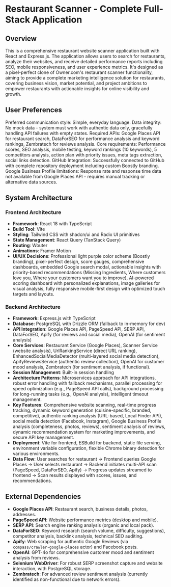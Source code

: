 # Restaurant Scanner - Complete Full-Stack Application

## Overview

This is a comprehensive restaurant website scanner application built with React and Express.js. The application allows users to search for restaurants, analyze their websites, and receive detailed performance reports including SEO, mobile responsiveness, and user experience metrics. It's designed as a pixel-perfect clone of Owner.com's restaurant scanner functionality, aiming to provide a complete marketing intelligence solution for restaurants, covering business vision, market potential, and project ambitions to empower restaurants with actionable insights for online visibility and growth.

## User Preferences

Preferred communication style: Simple, everyday language.
Data integrity: No mock data - system must work with authentic data only, gracefully handling API failures with empty states.
Required APIs: Google Places API for restaurant search, DataForSEO for performance analysis and keyword rankings, Zembratech for reviews analysis.
Core requirements: Performance scores, SEO analysis, mobile testing, keyword rankings (10 keywords), 5 competitors analysis, action plan with priority issues, meta tags extraction, social links detection.
GitHub Integration: Successfully connected to GitHub with complete repository deployment including custom Boostly branding.
Google Business Profile limitations: Response rate and response time data not available from Google Places API - requires manual tracking or alternative data sources.

## System Architecture

### Frontend Architecture
- **Framework**: React 18 with TypeScript
- **Build Tool**: Vite
- **Styling**: Tailwind CSS with shadcn/ui and Radix UI primitives
- **State Management**: React Query (TanStack Query)
- **Routing**: Wouter
- **Animations**: Framer Motion
- **UI/UX Decisions**: Professional light purple color scheme (Boostly branding), pixel-perfect design, score gauges, comprehensive dashboards, embedded Google search modal, actionable insights with priority-based recommendations (Missing Ingredients, Where customers love you, Where your customers want you to improve), AI-powered scoring dashboard with personalized explanations, image galleries for visual analysis, fully responsive mobile-first design with optimized touch targets and layouts.

### Backend Architecture
- **Framework**: Express.js with TypeScript
- **Database**: PostgreSQL with Drizzle ORM (fallback to in-memory for dev)
- **API Integration**: Google Places API, PageSpeed API, SERP API, DataForSEO, Apify (for reviews and social media), OpenAI (for sentiment analysis)
- **Core Services**: Restaurant Service (Google Places), Scanner Service (website analysis), UrlRankingService (direct URL ranking), EnhancedSocialMediaDetector (multi-layered social media detection), ApifyReviewsService (authentic review collection), OpenAI for customer mood analysis, Zembratech (for sentiment analysis, if functional).
- **Session Management**: Built-in session handling
- **Architecture Patterns**: Microservices approach for API integrations, robust error handling with fallback mechanisms, parallel processing for speed optimization (e.g., PageSpeed API calls), background processing for long-running tasks (e.g., OpenAI analysis), intelligent timeout management.
- **Key Features**: Comprehensive website scanning, real-time progress tracking, dynamic keyword generation (cuisine-specific, branded, competitive), authentic ranking analysis (URL-based, Local Finder API), social media detection (Facebook, Instagram), Google Business Profile analysis (completeness, photos, reviews), sentiment analysis of reviews, dynamic recommendation system for marketing improvements, and secure API key management.
- **Deployment**: Vite for frontend, ESBuild for backend, static file serving, environment variable configuration, flexible Chrome binary detection for various environments.
- **Data Flow**: User searches for restaurant → Frontend queries Google Places → User selects restaurant → Backend initiates multi-API scan (PageSpeed, DataForSEO, Apify) → Progress updates streamed to frontend → Scan results displayed with scores, issues, and recommendations.

## External Dependencies

- **Google Places API**: Restaurant search, business details, photos, addresses.
- **PageSpeed API**: Website performance metrics (desktop and mobile).
- **SERP API**: Search engine ranking analysis (organic and local pack).
- **DataForSEO**: Keyword research (search volume, difficulty, suggestions), competitor analysis, backlink analysis, technical SEO auditing.
- **Apify**: Web scraping for authentic Google Reviews (via `compass/crawler-google-places` actor) and Facebook posts.
- **OpenAI**: GPT-4o for comprehensive customer mood and sentiment analysis from reviews.
- **Selenium WebDriver**: For robust SERP screenshot capture and website interaction, with PostgreSQL storage.
- **Zembratech**: For advanced review sentiment analysis (currently identified as non-functional due to network errors).
```